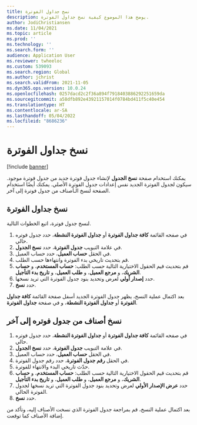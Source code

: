 ```yaml
---
title: نسخ جداول الفوترة
description: يوضح هذا الموضوع كيفية نسخ جداول الفوترة.
author: JodiChristiansen
ms.date: 11/04/2021
ms.topic: article
ms.prod: ''
ms.technology: ''
ms.search.form: ''
audience: Application User
ms.reviewer: twheeloc
ms.custom: 539093
ms.search.region: Global
ms.author: jchrist
ms.search.validFrom: 2021-11-05
ms.dyn365.ops.version: 10.0.24
ms.openlocfilehash: 0257dacd2c2f36a894f7918403886292251659da
ms.sourcegitcommit: a58dfb892e43921157014f0784bd411f5c40e454
ms.translationtype: HT
ms.contentlocale: ar-SA
ms.lasthandoff: 05/04/2022
ms.locfileid: "8686236"
---
```

# <a name="copy-a-billing-schedule"></a>نسخ جداول الفوترة

[!include [banner](../includes/banner.md)]

يمكنك استخدام صفحة **نسخ الجدول** لإنشاء جدول فوترة جديد من جدول فوترة موجود. سيكون لجدول الفوترة الجديد نفس إعدادات جدول الفوترة الأصلي. يمكنك أيضًا استخدام الصفحة لنسخ الـأصناف من جدول فوترة إلى آخر.

## <a name="copy-a-billing-schedule"></a>نسخ جداول الفوترة

لنسخ جدول فوترة، اتبع الخطوات التالية.

1. في صفحه القائمة **كافة جداول الفوترة** أو **جداول الفوترة النشطة**، حدد جدول فوتره حالي.
2. في علامة التبويب **جدول الفوترة**، حدد **نسخ الجدول**.
3. في الحقل **حساب العميل**، حدد حساب العميل.
4. قم بتحديث تاريخي بدء الفوترة وانتهاءها حسب الطلب.
5. قم بتحديث قيم الحقول الاختيارية التالية حسب الطلب: **حساب المستخدم**، و **حساب الشريك**، و **مرجع العميل**، و **طلب العميل**، و **تاريخ بدء التأجيل**.
6. حدد **إصدار أولي** لعرض وتحديد بنود جدول الفوترة التي تريد نسخها.
7. حدد **نسخ**.

بعد اكتمال عملية النسخ، يظهر جدول الفوترة الجديد أسفل صفحة القائمة **كافة جداول الفوترة** أو **جداول الفوترة النشطة**، و في صفحة **جداول الفوترة**.

## <a name="copy-items-from-one-billing-schedule-to-another"></a>نسخ أصناف من جدول فوتره إلى آخر

1. في صفحه القائمة **كافة جداول الفوترة** أو **جداول الفوترة النشطة**، حدد جدول فوتره حالي.
2. في علامة التبويب **جدول الفوترة**، حدد **نسخ الجدول**.
3. في الحقل **حساب العميل**، حدد حساب العميل.
4. في الحقل **رقم جدول الفوترة**، حدد رقم جدول الفوترة.
4. حدّث تاريخي البدء والانتهاء للفوترة.
5. قم بتحديث قيم الحقول الاختيارية التالية حسب الطلب: **حساب المستخدم**، و **حساب الشريك**، و **مرجع العميل**، و **طلب العميل**، و **تاريخ بدء التأجيل**.
6. حدد **عرض الإصدار الأولي** لعرض وتحديد بنود جدول الفوترة التي تريد نسخها لجدول الفوترة الحالي.
7. حدد **نسخ**.

بعد اكتمال عملية النسخ، قم بمراجعة جدول الفوترة الذي نسخت الأصناف إليه، وتأكد من إضافة الأصناف كما توقعت.

<!--## Additional resources-->
